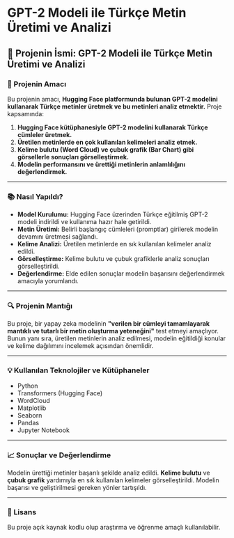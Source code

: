 # GPT-2 Modeli ile Türkçe Metin Üretimi ve Analizi

## 📌 Projenin İsmi: GPT-2 Modeli ile Türkçe Metin Üretimi ve Analizi

### 🎯 Projenin Amacı
Bu projenin amacı, **Hugging Face platformunda bulunan GPT-2 modelini kullanarak Türkçe metinler üretmek ve bu metinleri analiz etmektir.** Proje kapsamında:

1. **Hugging Face kütüphanesiyle GPT-2 modelini kullanarak Türkçe cümleler üretmek.**
2. **Üretilen metinlerde en çok kullanılan kelimeleri analiz etmek.**
3. **Kelime bulutu (Word Cloud) ve çubuk grafik (Bar Chart) gibi görsellerle sonuçları görselleştirmek.**
4. **Modelin performansını ve ürettiği metinlerin anlamlılığını değerlendirmek.**

---

### 📚 Nasıl Yapıldı?
- **Model Kurulumu:** Hugging Face üzerinden Türkçe eğitilmiş GPT-2 modeli indirildi ve kullanıma hazır hale getirildi.
- **Metin Üretimi:** Belirli başlangıç cümleleri (promptlar) girilerek modelin devamını üretmesi sağlandı.
- **Kelime Analizi:** Üretilen metinlerde en sık kullanılan kelimeler analiz edildi.
- **Görselleştirme:** Kelime bulutu ve çubuk grafiklerle analiz sonuçları görselleştirildi.
- **Değerlendirme:** Elde edilen sonuçlar modelin başarısını değerlendirmek amacıyla yorumlandı.

---

### 🔍 Projenin Mantığı
Bu proje, bir yapay zeka modelinin **"verilen bir cümleyi tamamlayarak mantıklı ve tutarlı bir metin oluşturma yeteneğini"** test etmeyi amaçlıyor. Bunun yanı sıra, üretilen metinlerin analiz edilmesi, modelin eğitildiği konular ve kelime dağılımını incelemek açısından önemlidir.

---

### 💡 Kullanılan Teknolojiler ve Kütüphaneler
- Python
- Transformers (Hugging Face)
- WordCloud
- Matplotlib
- Seaborn
- Pandas
- Jupyter Notebook

---

### 📈 Sonuçlar ve Değerlendirme
Modelin ürettiği metinler başarılı şekilde analiz edildi. **Kelime bulutu** ve **çubuk grafik** yardımıyla en sık kullanılan kelimeler görselleştirildi. Modelin başarısı ve geliştirilmesi gereken yönler tartışıldı.

---

### 📄 Lisans
Bu proje açık kaynak kodlu olup araştırma ve öğrenme amaçlı kullanılabilir.

